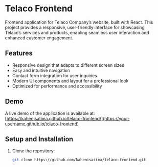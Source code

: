 # Telaco Frontend

Frontend application for Telaco Company’s website, built with React. This project provides a responsive, user-friendly interface for showcasing Telaco’s services and products, enabling seamless user interaction and enhanced customer engagement.

## Features

- Responsive design that adapts to different screen sizes
- Easy and intuitive navigation
- Contact form integration for user inquiries
- Modern UI components and layout for a professional look
- Optimized for performance and accessibility

## Demo

A live demo of the application is available at:  
[https://kahenisatima.github.io/telaco-frontend/](https://your-username.github.io/telaco-frontend)



## Setup and Installation

1. Clone the repository:  
   ```bash
   git clone https://github.com/kahenisatima/telaco-frontend.git
